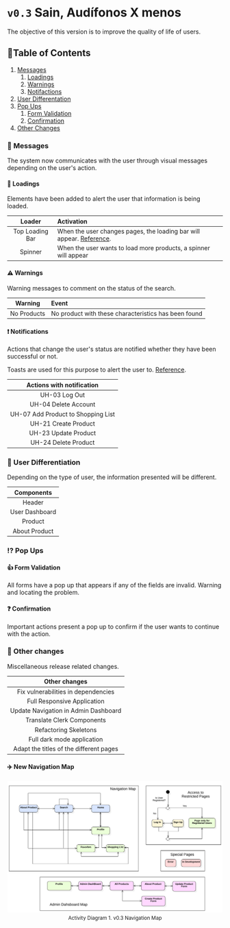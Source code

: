 # `v0.3` Sain, Audífonos X menos

The objective of this version is to improve the quality of life of users.

## :scroll:Table of Contents

1. [Messages](#speech_balloon-messages)
    1. [Loadings](#arrows_counterclockwise-loadings)
    1. [Warnings](#warning-warnings)
    1. [Notifactions](#exclamation-notifications)
1. [User Differentation](#mag-user-differentiation)
1. [Pop Ups](#busts_in_silhouette-user-differentiation)
    1. [Form Validation](#thumbsup-form-validation)
    1. [Confirmation](#question-confirmation)
1. [Other Changes](#traffic_light-other-changes)

### :speech_balloon: Messages

The system now communicates with the user through visual messages depending on the user's action.

#### :arrows_counterclockwise: Loadings

Elements have been added to alert the user that information is being loaded.

| Loader | Activation |
| :-: | :-- |
| Top Loading Bar | When the user changes pages, the loading bar will appear. [Reference](https://github.com/TheSGJ/nextjs-toploader). |
| Spinner | When the user wants to load more products, a spinner will appear |


#### :warning: Warnings

Warning messages to comment on the status of the search.

| Warning | Event |
| :-: | :-- |
| No Products | No product with these characteristics has been found |

#### :exclamation: Notifications

Actions that change the user's status are notified whether they have been successful or not.

Toasts are used for this purpose to alert the user to. [Reference](https://github.com/timolins/react-hot-toast).

| Actions with notification |
| :-: |
| UH-03 Log Out |
| UH-04 Delete Account |
| UH-07 Add Product to Shopping List |
| UH-21 Create Product |
| UH-23 Update Product |
| UH-24 Delete Product |

### :busts_in_silhouette: User Differentiation

Depending on the type of user, the information presented will be different.

| Components |
| :-: |
| Header |
| User Dashboard |
| Product |
| About Product |

### :interrobang: Pop Ups

#### :thumbsup: Form Validation

All forms have a pop up that appears if any of the fields are invalid. Warning and locating the problem.

#### :question: Confirmation

Important actions present a pop up to confirm if the user wants to continue with the action.

### :traffic_light: Other changes

Miscellaneous release related changes.

| Other changes |
| :-: |
| Fix vulnerabilities in dependencies |
| Full Responsive Application |
| Update Navigation in Admin Dashboard |
| Translate Clerk Components |
| Refactoring Skeletons |
| Full dark mode application |
| Adapt the titles of the different pages |

#### :airplane: New Navigation Map

<p align="center">
  <img src="/docs/versions/v0.3/v0.3-Navigation.svg" alt="Configuration page">
  <br>
  <small>Activity Diagram 1. v0.3 Navigation Map</small>
</p>
